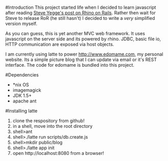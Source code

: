 #Introduction
This project started life when I decided to learn javascript after reading <a href="http://steve-yegge.blogspot.com/2007/06/rhino-on-rails.html">Steve Yegge's post on Rhino on Rails</a>. Rather then wait for Steve to release RoR (he still hasn't) I decided to write a _very_ simplified version myself.

As you can guess, this is yet another MVC web framework. It uses javascript on the server side and its powered by rhino. JDBC, basic file io, HTTP communication are exposed via host objects.

I am currently using latte to power <http://www.edomame.com>, my personal website. Its a simple picture blog that I can update via email or it's REST interface. The code for edomame is bundled into this project.

#Dependencies
* \*nix OS
* imagemagick
* JDK 1.5+
* apache ant

#Installing latte
1. clone the respository from github!
1. in a shell, move into the root directory
1. shell>ant
1. shell>./latte run scripts/db.create.js
1. shell>mkdir public/blog
1. shell>./latte app init
1. open http://localhost:8080 from a browser!
